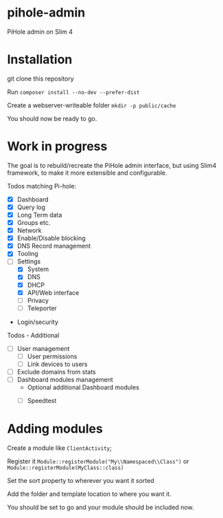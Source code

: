 # pihole-admin

PiHole admin on Slim 4

# Installation

git clone this repository

Run `composer install --no-dev --prefer-dist`

Create a webserver-writeable folder `mkdir -p public/cache`

You should now be ready to go.

# Work in progress

The goal is to rebuild/recreate the PiHole admin interface, but using Slim4 framework, to make it more extensible and configurable.

Todos matching Pi-hole:
- [x] Dashboard
- [x] Query log
- [x] Long Term data
- [x] Groups etc.
- [x] Network
- [x] Enable/Disable blocking
- [x] DNS Record management
- [x] Tooling
- [ ] Settings
  - [x] System
  - [x] DNS
  - [x] DHCP
  - [x] API/Web interface
  - [ ] Privacy
  - [ ] Teleporter
- Login/security

Todos - Additional
- [ ] User management
  - [ ] User permissions
  - [ ] Link devices to users
- [ ] Exclude domains from stats
- [ ] Dashboard modules management
  - Optional additional Dashboard modules
  - [ ] Speedtest
 


# Adding modules

Create a module like `ClientActivity`;

Register it
`Module::registerModule("My\\Namespaced\\Class")` or `Module::registerModule(MyClass::class)`

Set the sort property to wherever you want it sorted

Add the folder and template location to where you want it.

You should be set to go and your module should be included now.


